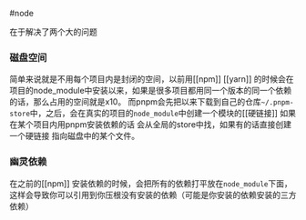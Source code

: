 #node 

在于解决了两个大的问题
### 磁盘空间

简单来说就是不用每个项目内是封闭的空间，以前用[[npm]] [[yarn]] 的时候会在项目的node_module中安装以来，如果是很多项目都用同一个版本的同一个依赖的话，那么占用的空间就是x10。
而pnpm会先把以来下载到自己的仓库`~/.pnpm-store`中，之后，会在真实的项目的`node_module`中创建一个模块的[[硬链接]]
如果在某个项目内用pnpm安装依赖的话 会从全局的store中找，如果有的话直接创建一个硬链接 指向磁盘中的某个文件。

### 幽灵依赖

在之前的[[npm]] 安装依赖的时候，会把所有的依赖打平放在`node_module`下面，这样会导致你可以引用到你压根没有安装的依赖（可能是你安装的依赖安装的三方依赖）